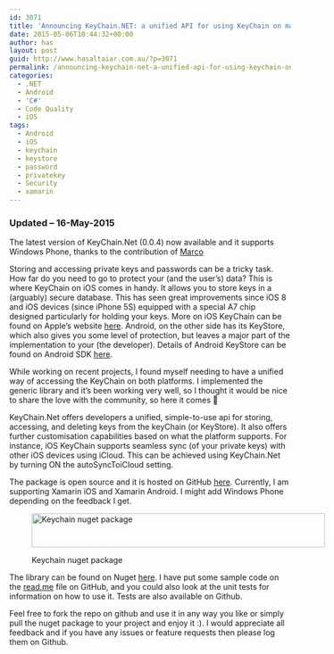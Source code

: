 ```yaml
---
id: 3071
title: 'Announcing KeyChain.NET: a unified API for using KeyChain on many platforms'
date: 2015-05-06T10:44:32+00:00
author: has
layout: post
guid: http://www.hasaltaiar.com.au/?p=3071
permalink: /announcing-keychain-net-a-unified-api-for-using-keychain-on-many-platforms-2/
categories:
  - .NET
  - Android
  - 'C#'
  - Code Quality
  - iOS
tags:
  - Android
  - iOS
  - keychain
  - keystore
  - password
  - privatekey
  - Security
  - xamarin
---
```

### Updated &#8211; 16-May-2015

The latest version of KeyChain.Net (0.0.4) now available and it supports Windows Phone, thanks to the contribution of <a href="https://github.com/IlSocio" target="_blank">Marco</a>

Storing and accessing private keys and passwords can be a tricky task. How far do you need to go to protect your (and the user&#8217;s) data? This is where KeyChain on iOS comes in handy. It allows you to store keys in a (arguably) secure database. This has seen great improvements since iOS 8 and iOS devices (since iPhone 5S) equipped with a special A7 chip designed particularly for holding your keys. More on iOS KeyChain can be found on Apple&#8217;s website <a href="https://developer.apple.com/library/mac/documentation/Security/Conceptual/keychainServConcepts/01introduction/introduction.html" target="_blank">here</a>. Android, on the other side has its KeyStore, which also gives you some level of protection, but leaves a major part of the implementation to your (the developer). Details of Android KeyStore can be found on Android SDK <a href="https://developer.android.com/training/articles/keystore.html" target="_blank">here</a>. 

While working on recent projects, I found myself needing to have a unified way of accessing the KeyChain on both platforms. I implemented the generic library and it&#8217;s been working very well, so I thought it would be nice to share the love with the community, so here it comes 🙂

KeyChain.Net offers developers a unified, simple-to-use api for storing, accessing, and deleting keys from the keyChain (or KeyStore). It also offers further customisation capabilities based on what the platform supports. For instance, iOS KeyChain supports seamless sync (of your private keys) with other iOS devices using iCloud. This can be achieved using KeyChain.Net by turning ON the autoSyncToiCloud setting. 

The package is open source and it is hosted on GitHub <a href="https://github.com/has-taiar/KeyChain.Net" target="_blank">here</a>. Currently, I am supporting Xamarin iOS and Xamarin Android. I might add Windows Phone depending on the feedback I get.<figure id="attachment_3081" style="width: 737px" class="wp-caption aligncenter">

[<img src="https://i2.wp.com/www.hasaltaiar.com.au/wp-content/uploads/2015/05/keychain-nuget.png?resize=525%2C61" alt="Keychain nuget package" width="525" height="61" class="size-full wp-image-3081" data-recalc-dims="1" />](https://i2.wp.com/www.hasaltaiar.com.au/wp-content/uploads/2015/05/keychain-nuget.png)<figcaption class="wp-caption-text">Keychain nuget package</figcaption></figure> 

The library can be found on Nuget [here](https://www.nuget.org/packages/KeyChain.Net/). I have put some sample code on the <a href="https://github.com/has-taiar/KeyChain.Net/blob/master/README.mdown" target="_blank">read.me</a> file on GitHub, and you could also look at the unit tests for information on how to use it. Tests are also available on Github. 

Feel free to fork the repo on github and use it in any way you like or simply pull the nuget package to your project and enjoy it :). I would appreciate all feedback and if you have any issues or feature requests then please log them on Github.